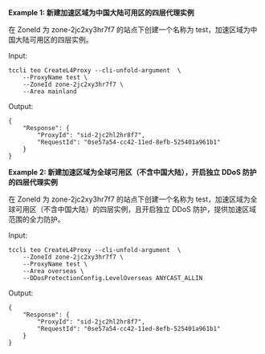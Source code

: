 **Example 1: 新建加速区域为中国大陆可用区的四层代理实例**

在 ZoneId 为 zone-2jc2xy3hr7f7 的站点下创建一个名称为 test，加速区域为中国大陆可用区的四层实例。

Input: 

```
tccli teo CreateL4Proxy --cli-unfold-argument  \
    --ProxyName test \
    --ZoneId zone-2jc2xy3hr7f7 \
    --Area mainland
```

Output: 
```
{
    "Response": {
        "ProxyId": "sid-2jc2hl2hr8f7",
        "RequestId": "0se57a54-cc42-11ed-8efb-525401a961b1"
    }
}
```

**Example 2: 新建加速区域为全球可用区（不含中国大陆），开启独立 DDoS 防护的四层代理实例**

在 ZoneId 为 zone-2jc2xy3hr7f7 的站点下创建一个名称为 test，加速区域为全球可用区（不含中国大陆）的四层实例，且开启独立 DDoS 防护，提供加速区域范围的全力防护。

Input: 

```
tccli teo CreateL4Proxy --cli-unfold-argument  \
    --ZoneId zone-2jc2xy3hr7f7 \
    --ProxyName test \
    --Area overseas \
    --DDosProtectionConfig.LevelOverseas ANYCAST_ALLIN
```

Output: 
```
{
    "Response": {
        "ProxyId": "sid-2jc2hl2hr8f7",
        "RequestId": "0se57a54-cc42-11ed-8efb-525401a961b1"
    }
}
```

